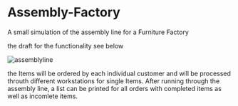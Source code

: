 # Assembly-Factory
A small simulation of the assembly line for a Furniture Factory

the draft for the functionality see below




![assemblyline](https://github.com/Entscheidbarkeit/Assembly-ECommerce/assets/119282401/c6d46977-1606-4ee5-bfa8-98ca04ee24b7)


the Items will be ordered by each individual customer and will be processed throuth different workstations for single Items. After running through the assembly line, a list can be printed for all orders with completed items as well as incomlete items.
